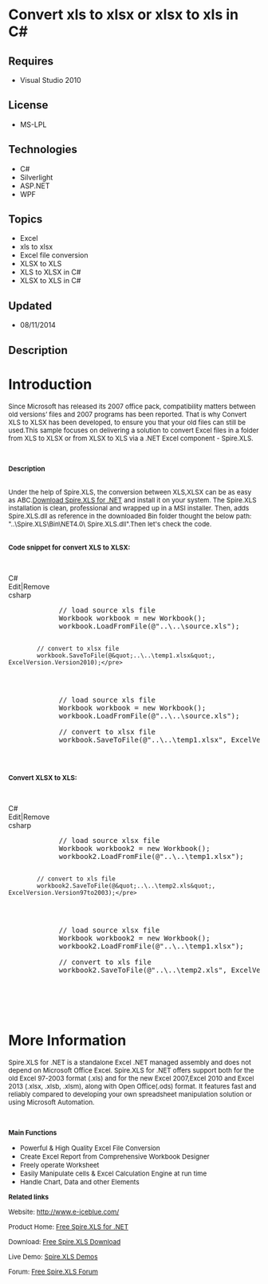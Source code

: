 # Convert xls to xlsx or xlsx to xls in C#
## Requires
- Visual Studio 2010
## License
- MS-LPL
## Technologies
- C#
- Silverlight
- ASP.NET
- WPF
## Topics
- Excel
- xls to xlsx
- Excel file conversion
- XLSX to XLS
- XLS to XLSX in C#
- XLSX to XLS in C#
## Updated
- 08/11/2014
## Description

<h1>Introduction</h1>
<p><span style="font-size:small">Since Microsoft has released its 2007 office pack, compatibility matters between old versions&rsquo; files and 2007 programs has been reported. That is why Convert XLS to XLSX has been developed, to ensure you that your old
 files can still be used.This sample focuses on delivering a solution to convert Excel files in a folder from XLS to XLSX or from XLSX to XLS via a .NET Excel component - Spire.XLS.</span></p>
<p>&nbsp;</p>
<p><strong><span style="font-size:small">Description</span></strong></p>
<p><br>
<span style="font-size:small">Under the help of Spire.XLS, the conversion between XLS,XLSX can be as easy as ABC.<a href="http://www.e-iceblue.com/Download/download-excel-for-net-now.html">Download Spire.XLS for .NET</a> and install it on your system. The Spire.XLS
 installation is clean, professional and wrapped up in a MSI installer. Then, adds Spire.XLS.dll as reference in the downloaded Bin folder thought the below path: &quot;..\Spire.XLS\Bin\NET4.0\ Spire.XLS.dll&quot;.Then let's check the code.</span></p>
<p><br>
<strong><span style="font-size:small">Code snippet for convert XLS to XLSX:</span></strong></p>
<p>&nbsp;</p>
<div class="scriptcode">
<div class="pluginEditHolder" pluginCommand="mceScriptCode">
<div class="title"><span>C#</span></div>
<div class="pluginLinkHolder"><span class="pluginEditHolderLink">Edit</span>|<span class="pluginRemoveHolderLink">Remove</span></div>
<span class="hidden">csharp</span>
<pre class="hidden">            // load source xls file
            Workbook workbook = new Workbook();
            workbook.LoadFromFile(@&quot;..\..\source.xls&quot;);

            // convert to xlsx file
            workbook.SaveToFile(@&quot;..\..\temp1.xlsx&quot;, ExcelVersion.Version2010);</pre>
<div class="preview">
<pre class="csharp">&nbsp;&nbsp;&nbsp;&nbsp;&nbsp;&nbsp;&nbsp;&nbsp;&nbsp;&nbsp;&nbsp;&nbsp;<span class="cs__com">//&nbsp;load&nbsp;source&nbsp;xls&nbsp;file</span>&nbsp;
&nbsp;&nbsp;&nbsp;&nbsp;&nbsp;&nbsp;&nbsp;&nbsp;&nbsp;&nbsp;&nbsp;&nbsp;Workbook&nbsp;workbook&nbsp;=&nbsp;<span class="cs__keyword">new</span>&nbsp;Workbook();&nbsp;
&nbsp;&nbsp;&nbsp;&nbsp;&nbsp;&nbsp;&nbsp;&nbsp;&nbsp;&nbsp;&nbsp;&nbsp;workbook.LoadFromFile(@<span class="cs__string">&quot;..\..\source.xls&quot;</span>);&nbsp;
&nbsp;
&nbsp;&nbsp;&nbsp;&nbsp;&nbsp;&nbsp;&nbsp;&nbsp;&nbsp;&nbsp;&nbsp;&nbsp;<span class="cs__com">//&nbsp;convert&nbsp;to&nbsp;xlsx&nbsp;file</span>&nbsp;
&nbsp;&nbsp;&nbsp;&nbsp;&nbsp;&nbsp;&nbsp;&nbsp;&nbsp;&nbsp;&nbsp;&nbsp;workbook.SaveToFile(@<span class="cs__string">&quot;..\..\temp1.xlsx&quot;</span>,&nbsp;ExcelVersion.Version2010);</pre>
</div>
</div>
</div>
<p><strong><span style="font-size:small">Convert XLSX to XLS:</span></strong></p>
<p>&nbsp;</p>
<div class="scriptcode">
<div class="pluginEditHolder" pluginCommand="mceScriptCode">
<div class="title"><span>C#</span></div>
<div class="pluginLinkHolder"><span class="pluginEditHolderLink">Edit</span>|<span class="pluginRemoveHolderLink">Remove</span></div>
<span class="hidden">csharp</span>
<pre class="hidden">            // load source xlsx file
            Workbook workbook2 = new Workbook();
            workbook2.LoadFromFile(@&quot;..\..\temp1.xlsx&quot;);

            // convert to xls file
            workbook2.SaveToFile(@&quot;..\..\temp2.xls&quot;, ExcelVersion.Version97to2003);</pre>
<div class="preview">
<pre class="js">&nbsp;&nbsp;&nbsp;&nbsp;&nbsp;&nbsp;&nbsp;&nbsp;&nbsp;&nbsp;&nbsp;&nbsp;<span class="js__sl_comment">//&nbsp;load&nbsp;source&nbsp;xlsx&nbsp;file</span>&nbsp;
&nbsp;&nbsp;&nbsp;&nbsp;&nbsp;&nbsp;&nbsp;&nbsp;&nbsp;&nbsp;&nbsp;&nbsp;Workbook&nbsp;workbook2&nbsp;=&nbsp;<span class="js__operator">new</span>&nbsp;Workbook();&nbsp;
&nbsp;&nbsp;&nbsp;&nbsp;&nbsp;&nbsp;&nbsp;&nbsp;&nbsp;&nbsp;&nbsp;&nbsp;workbook2.LoadFromFile(@<span class="js__string">&quot;..\..\temp1.xlsx&quot;</span>);&nbsp;
&nbsp;
&nbsp;&nbsp;&nbsp;&nbsp;&nbsp;&nbsp;&nbsp;&nbsp;&nbsp;&nbsp;&nbsp;&nbsp;<span class="js__sl_comment">//&nbsp;convert&nbsp;to&nbsp;xls&nbsp;file</span>&nbsp;
&nbsp;&nbsp;&nbsp;&nbsp;&nbsp;&nbsp;&nbsp;&nbsp;&nbsp;&nbsp;&nbsp;&nbsp;workbook2.SaveToFile(@<span class="js__string">&quot;..\..\temp2.xls&quot;</span>,&nbsp;ExcelVersion.Version97to2003);</pre>
</div>
</div>
</div>
<p>&nbsp;</p>
<h1>More Information</h1>
<p><span style="font-size:small">Spire.XLS for .NET is a standalone Excel .NET managed assembly and does not depend on Microsoft Office Excel. Spire.XLS for .NET offers support both for the old Excel 97-2003 format (.xls) and for the new Excel 2007,Excel 2010
 and Excel 2013 (.xlsx, .xlsb, .xlsm), along with Open Office(.ods) format. It features fast and reliably compared to developing your own spreadsheet manipulation solution or using Microsoft Automation.</span></p>
<p>&nbsp;</p>
<p><span style="font-size:small"><strong>Main Functions</strong></span></p>
<ul>
<li><span style="font-size:small">Powerful &amp; High Quality Excel File Conversion</span>
</li><li><span style="font-size:small">Create Excel Report from Comprehensive Workbook Designer</span>
</li><li><span style="font-size:small">Freely operate Worksheet</span> </li><li><span style="font-size:small">Easily Manipulate cells &amp; Excel Calculation Engine at run time</span>
</li><li><span style="font-size:small">Handle Chart, Data and other Elements</span> </li></ul>
<p><strong><span style="font-size:small">Related links</span></strong></p>
<p><span style="font-size:small">Website: <a href="http://www.e-iceblue.com/">http://www.e-iceblue.com/</a></span></p>
<p><span style="font-size:small">Product Home: <a href="http://www.e-iceblue.com/Introduce/free-xls-component.html">
Free Spire.XLS for .NET</a></span></p>
<p><span style="font-size:small">Download: <a href="http://www.e-iceblue.com/Download/download-excel-for-net-now.html">
Free Spire.XLS Download</a><br>
</span></p>
<p><span style="font-size:small">Live Demo: <a href="http://www.e-iceblue.com/Knowledgebase/Spire.XLS/Demos.html">
Spire.XLS Demos</a><br>
</span></p>
<p><span style="font-size:small">Forum: <a href="http://www.e-iceblue.com/forum/spire-xls-f4.html">
Free Spire.XLS Forum</a></span></p>
